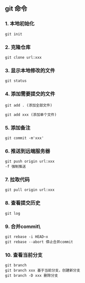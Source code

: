 ## git 命令
### 1. 本地初始化
```
git init
```
### 2. 克隆仓库
```
git clone url:xxx
```
### 3. 显示本地修改的文件
```
git status
```
### 4. 添加需要提交的文件
```
git add . (添加全部文件)

git add xxx (添加单个文件)
```
### 5. 添加备注
```
git commit -m'xxx'
```
### 6. 推送到远端服务器
```
git push origin url:xxx
-f 强制推送
```
### 7. 拉取代码
```
git pull origin url:xxx
```
### 8. 查看提交历史
```
git log
```
### 9. 合并commit\
```
git rebase -i HEAD~x
git rebase --abort 停止合并commit
```
### 10. 查看当前分支
```
git branch
git branch xxx 基于当前分支，创建新分支
git branch -D xxx 删除分支
```




